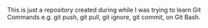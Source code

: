 This is just a repository created during while I was trying to learn Git Commands e.g. git push, git pull, git ignore, git commit, on Git Bash. 
